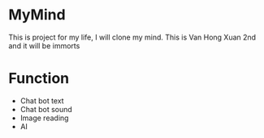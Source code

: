 # MyMind

This is project for my life, I will clone my mind. This is Van Hong Xuan 2nd and it will be immorts

# Function

* Chat bot text
* Chat bot sound
* Image reading
* AI 
